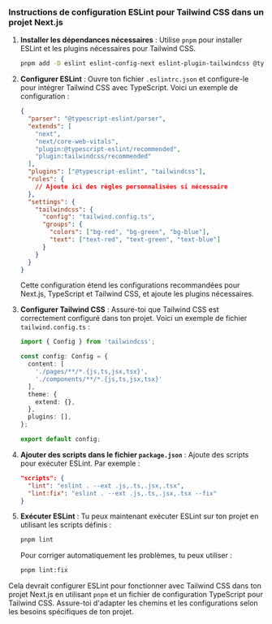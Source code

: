 ### Instructions de configuration ESLint pour Tailwind CSS dans un projet Next.js

1. **Installer les dépendances nécessaires** :
   Utilise `pnpm` pour installer ESLint et les plugins nécessaires pour Tailwind CSS.

   ```bash
   pnpm add -D eslint eslint-config-next eslint-plugin-tailwindcss @typescript-eslint/parser @typescript-eslint/eslint-plugin
   ```

2. **Configurer ESLint** :
   Ouvre ton fichier `.eslintrc.json` et configure-le pour intégrer Tailwind CSS avec TypeScript. Voici un exemple de configuration :

   ```json
   {
     "parser": "@typescript-eslint/parser",
     "extends": [
       "next",
       "next/core-web-vitals",
       "plugin:@typescript-eslint/recommended",
       "plugin:tailwindcss/recommended"
     ],
     "plugins": ["@typescript-eslint", "tailwindcss"],
     "rules": {
       // Ajoute ici des règles personnalisées si nécessaire
     },
     "settings": {
       "tailwindcss": {
         "config": "tailwind.config.ts",
         "groups": {
           "colors": ["bg-red", "bg-green", "bg-blue"],
           "text": ["text-red", "text-green", "text-blue"]
         }
       }
     }
   }
   ```

   Cette configuration étend les configurations recommandées pour Next.js, TypeScript et Tailwind CSS, et ajoute les plugins nécessaires.

3. **Configurer Tailwind CSS** :
   Assure-toi que Tailwind CSS est correctement configuré dans ton projet. Voici un exemple de fichier `tailwind.config.ts` :

   ```typescript
   import { Config } from 'tailwindcss';

   const config: Config = {
     content: [
       './pages/**/*.{js,ts,jsx,tsx}',
       './components/**/*.{js,ts,jsx,tsx}'
     ],
     theme: {
       extend: {},
     },
     plugins: [],
   };

   export default config;
   ```

4. **Ajouter des scripts dans le fichier `package.json`** :
   Ajoute des scripts pour exécuter ESLint. Par exemple :

   ```json
   "scripts": {
     "lint": "eslint . --ext .js,.ts,.jsx,.tsx",
     "lint:fix": "eslint . --ext .js,.ts,.jsx,.tsx --fix"
   }
   ```

5. **Exécuter ESLint** :
   Tu peux maintenant exécuter ESLint sur ton projet en utilisant les scripts définis :

   ```bash
   pnpm lint
   ```

   Pour corriger automatiquement les problèmes, tu peux utiliser :

   ```bash
   pnpm lint:fix
   ```

Cela devrait configurer ESLint pour fonctionner avec Tailwind CSS dans ton projet Next.js en utilisant `pnpm` et un fichier de configuration TypeScript pour Tailwind CSS. Assure-toi d'adapter les chemins et les configurations selon les besoins spécifiques de ton projet.
